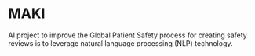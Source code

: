 # MAKI
AI project to improve the Global Patient Safety process for creating safety reviews is to leverage natural language processing (NLP) technology.
